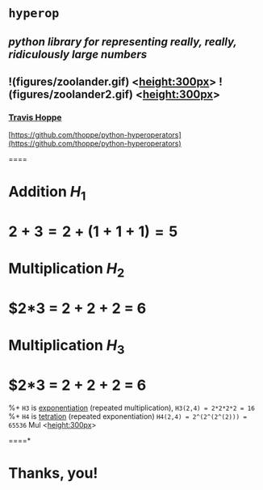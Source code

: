 # `hyperop`
_python library for representing really, really, ridiculously large numbers_
----------
!(figures/zoolander.gif)  <<height:300px>>
!(figures/zoolander2.gif) <<height:300px>>
----------   
### [Travis Hoppe](http://thoppe.github.io/)
[https://github.com/thoppe/python-hyperoperators](https://github.com/thoppe/python-hyperoperators)

====
# Addition $H_1$
# $2 + 3 = 2 + (1+1+1) = 5$

# Multiplication $H_2$
# $2*3 = 2 + 2 + 2 = 6

# Multiplication $H_3$
# $2*3 = 2 + 2 + 2 = 6

  
%+ `H3` is [exponentiation](https://en.wikipedia.org/wiki/Exponentiation) (repeated multiplication), `H3(2,4) = 2*2*2*2 = 16`
%+ `H4` is [tetration](https://en.wikipedia.org/wiki/Tetration) (repeated exponentiation) `H4(2,4) = 2^(2^(2^(2))) = 65536`
Mul <<height:300px>> 
  
====*

#  Thanks, you!